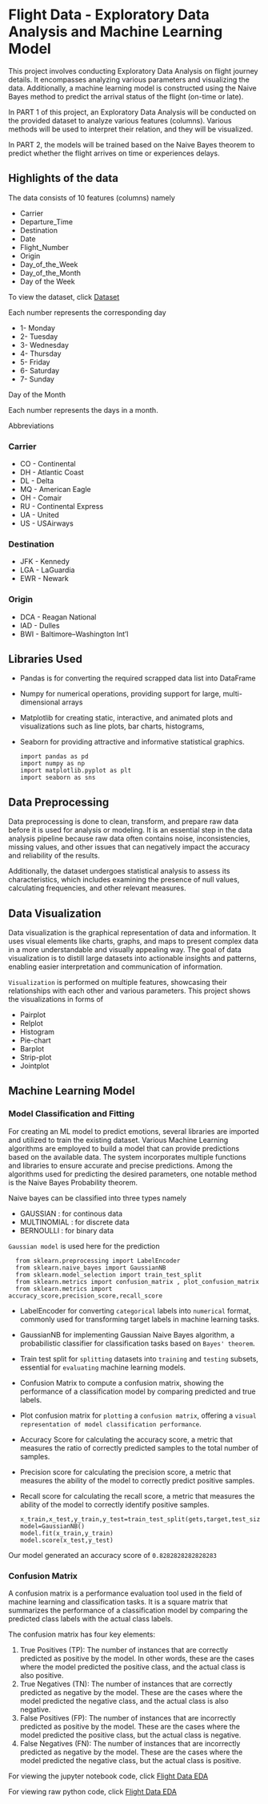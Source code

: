# Flight Data - Exploratory Data Analysis and Machine Learning Model
This project involves conducting Exploratory Data Analysis on flight journey details. It encompasses analyzing various parameters and visualizing the data. Additionally, a machine learning model is constructed using the Naive Bayes method to predict the arrival status of the flight (on-time or late).

In PART 1 of this project, an Exploratory Data Analysis will be conducted on the provided dataset to analyze various features (columns). Various methods will be used to interpret their relation, and they will be visualized.

In PART 2, the models will be trained based on the Naive Bayes theorem to predict whether the flight arrives on time or experiences delays.

## Highlights of the data
The data consists of 10 features (columns) namely
- Carrier
- Departure_Time
- Destination
- Date
- Flight_Number
- Origin
- Day_of_the_Week
- Day_of_the_Month
- Day of the Week

To view the dataset, click [Dataset](Flight-Data.csv)

Each number represents the corresponding day

- 1- Monday
- 2- Tuesday
- 3- Wednesday
- 4- Thursday
- 5- Friday
- 6- Saturday
- 7- Sunday

Day of the Month

Each number represents the days in a month.

Abbreviations

### Carrier

- CO - Continental
- DH - Atlantic Coast
- DL - Delta
- MQ - American Eagle
- OH - Comair
- RU - Continental Express
- UA - United
- US - USAirways

### Destination

- JFK - Kennedy
- LGA - LaGuardia
- EWR - Newark

### Origin

- DCA - Reagan National
- IAD - Dulles
- BWI - Baltimore–Washington Int’l

## Libraries Used

- Pandas is for converting the required scrapped data list into DataFrame
- Numpy for numerical operations, providing support for large, multi-dimensional arrays
- Matplotlib for creating static, interactive, and animated plots and visualizations such as line plots, bar charts, histograms,
- Seaborn for providing attractive and informative statistical graphics.

      import pandas as pd
      import numpy as np
      import matplotlib.pyplot as plt
      import seaborn as sns

## Data Preprocessing

Data preprocessing is done to clean, transform, and prepare raw data before it is used for analysis or modeling. It is an essential step in the data analysis pipeline because raw data often contains noise, inconsistencies, missing values, and other issues that can negatively impact the accuracy and reliability of the results.

Additionally, the dataset undergoes statistical analysis to assess its characteristics, which includes examining the presence of null values, calculating frequencies, and other relevant measures.

## Data Visualization

Data visualization is the graphical representation of data and information. It uses visual elements like charts, graphs, and maps to present complex data in a more understandable and visually appealing way. The goal of data visualization is to distill large datasets into actionable insights and patterns, enabling easier interpretation and communication of information.

`Visualization` is performed on multiple features, showcasing their relationships with each other and various parameters. This project shows the visualizations in forms of

- Pairplot
- Relplot
- Histogram
- Pie-chart
- Barplot
- Strip-plot
- Jointplot

## Machine Learning Model

### Model Classification and Fitting

For creating an ML model to predict emotions, several libraries are imported and utilized to train the existing dataset. Various Machine Learning algorithms are employed to build a model that can provide predictions based on the available data. The system incorporates multiple functions and libraries to ensure accurate and precise predictions. Among the algorithms used for predicting the desired parameters, one notable method is the Naive Bayes Probability theorem.

Naive bayes can be classified into three types namely

  - GAUSSIAN     : for continous data
  - MULTINOMIAL  : for discrete data
  - BERNOULLI    : for binary data

`Gaussian model` is used here for the prediction
  
      from sklearn.preprocessing import LabelEncoder
      from sklearn.naive_bayes import GaussianNB
      from sklearn.model_selection import train_test_split
      from sklearn.metrics import confusion_matrix , plot_confusion_matrix
      from sklearn.metrics import accuracy_score,precision_score,recall_score

- LabelEncoder for converting `categorical` labels into `numerical` format, commonly used for transforming target labels in machine learning tasks.
- GaussianNB for implementing Gaussian Naive Bayes algorithm, a probabilistic classifier for classification tasks based on `Bayes' theorem`.
- Train test split for `splitting` datasets into `training` and `testing` subsets, essential for `evaluating` machine learning models.
- Confusion Matrix to compute a confusion matrix, showing the performance of a classification model by comparing predicted and true labels.
- Plot confusion matrix for `plotting` a `confusion matrix`, offering a `visual representation of model classification performance`.
- Accuracy Score for calculating the accuracy score, a metric that measures the ratio of correctly predicted samples to the total number of samples.
- Precision score for calculating the precision score, a metric that measures the ability of the model to correctly predict positive samples.
- Recall score for calculating the recall score, a metric that measures the ability of the model to correctly identify positive samples.
 
      x_train,x_test,y_train,y_test=train_test_split(gets,target,test_size=99,random_state=5)
      model=GaussianNB()
      model.fit(x_train,y_train)
      model.score(x_test,y_test)

Our model generated an  accuracy score of `0.8282828282828283`

### Confusion Matrix

A confusion matrix is a performance evaluation tool used in the field of machine learning and classification tasks. It is a square matrix that summarizes the performance of a classification model by comparing the predicted class labels with the actual class labels.

The confusion matrix has four key elements:

 1. True Positives (TP): The number of instances that are correctly predicted as positive by the model. In other words, these are the cases where the model predicted the positive class, and the actual class is also positive.
 2. True Negatives (TN): The number of instances that are correctly predicted as negative by the model. These are the cases where the model predicted the negative class, and the actual class is also negative.
 3. False Positives (FP): The number of instances that are incorrectly predicted as positive by the model. These are the cases where the model predicted the positive class, but the actual class is negative.
 4. False Negatives (FN): The number of instances that are incorrectly predicted as negative by the model. These are the cases where the model predicted the negative class, but the actual class is positive.

For viewing the jupyter notebook code, click [Flight Data EDA](FLIGHT-DATA-EDA.ipynb)

For viewing raw python code, click [Flight Data EDA](FLIGHT-DATA-EDA.py)
